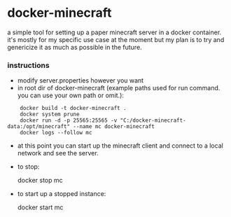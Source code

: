# docker-minecraft

a simple tool for setting up a paper minecraft server in a docker container. it's mostly for my specific use case at the moment but my plan is to try and genericize it as much as possible in the future.

### instructions

* modify server.properties however you want
* in root dir of docker-minecraft (example paths used for run command. you can use your own path or omit.):

```shell
    docker build -t docker-minecraft .
    docker system prune
    docker run -d -p 25565:25565 -v "C:/docker-minecraft-data:/opt/minecraft" --name mc docker-minecraft
    docker logs --follow mc
```

* at this point you can start up the minecraft client and connect to a local network and see the server.

* to stop:

    docker stop mc

* to start up a stopped instance:

    docker start mc
